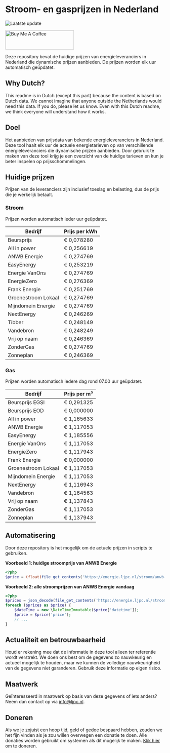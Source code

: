 # Stroom- en gasprijzen in Nederland

![Laatste update](https://img.shields.io/badge/laatste%20update-2024--05--11%2022%3A00%20CET-brightgreen)

<a href="https://www.buymeacoffee.com/Lars-" target="_blank"><img src="https://cdn.buymeacoffee.com/buttons/v2/default-orange.png" alt="Buy Me A Coffee" height="60" style="height: 60px !important;width: 217px !important;" ></a>

Deze repository bevat de huidige prijzen van energieleveranciers in Nederland die dynamische prijzen aanbieden. De prijzen worden elk uur automatisch geüpdatet.

## Why Dutch?

This readme is in Dutch (except this part) because the content is based on Dutch data. We cannot imagine that anyone outside the Netherlands would need this data. If you do, please let us know. Even with this Dutch readme, we think
everyone will understand how it works.

## Doel

Het aanbieden van prijsdata van bekende energieleveranciers in Nederland. Deze tool haalt elk uur de actuele energietarieven op van verschillende energieleveranciers die dynamische prijzen aanbieden. Door gebruik te maken van deze tool
krijg je een overzicht van de huidige tarieven en kun je beter inspelen op prijsschommelingen.

## Huidige prijzen

Prijzen van de leveranciers zijn inclusief toeslag en belasting, dus de prijs die je werkelijk betaalt.

### Stroom

Prijzen worden automatisch ieder uur geüpdatet.

 Bedrijf | Prijs per kWh 
---------|---------------
Beursprijs | € 0,078280
All in power | € 0,256619
ANWB Energie | € 0,274769
EasyEnergy | € 0,253219
Energie VanOns | € 0,274769
EnergieZero | € 0,276369
Frank Energie | € 0,251769
Groenestroom Lokaal | € 0,274769
Mijndomein Energie | € 0,274769
NextEnergy | € 0,246269
Tibber | € 0,248149
Vandebron | € 0,248249
Vrij op naam | € 0,246369
ZonderGas | € 0,274769
Zonneplan | € 0,246369


### Gas

Prijzen worden automatisch iedere dag rond 07.00 uur geüpdatet.

 Bedrijf | Prijs per m³ 
---------|--------------
Beursprijs EGSI | € 0,291325
Beursprijs EOD | € 0,000000
All in power | € 1,165633
ANWB Energie | € 1,117053
EasyEnergy | € 1,185556
Energie VanOns | € 1,117053
EnergieZero | € 1,117943
Frank Energie | € 0,000000
Groenestroom Lokaal | € 1,117053
Mijndomein Energie | € 1,117053
NextEnergy | € 1,116943
Vandebron | € 1,164563
Vrij op naam | € 1,137843
ZonderGas | € 1,117053
Zonneplan | € 1,137943


## Automatisering

Door deze repository is het mogelijk om de actuele prijzen in scripts te gebruiken.

**Voorbeeld 1: huidige stroomprijs van ANWB Energie**

```php
<?php
$price = (float)file_get_contents('https://energie.ljpc.nl/stroom/anwb-energie-nu.txt');

```

**Voorbeeld 2: alle stroomprijzen van ANWB Energie vandaag**

```php
<?php
$prices = json_decode(file_get_contents('https://energie.ljpc.nl/stroom/all-in-power-vandaag.json'),true);
foreach ($prices as $price) {
    $dateTime = new \DateTimeImmutable($price['datetime']);
    $price = $price['price'];
    // ...
}
```

## Actualiteit en betrouwbaarheid

Houd er rekening mee dat de informatie in deze tool alleen ter referentie wordt verstrekt. We doen ons best om de gegevens zo nauwkeurig en actueel mogelijk te houden, maar we kunnen de volledige nauwkeurigheid van de gegevens niet
garanderen. Gebruik deze informatie op eigen risico.

## Maatwerk

Geïnteresseerd in maatwerk op basis van deze gegevens of iets anders? Neem dan contact op
via [info@ljpc.nl](mailto:info@ljpc.nl?subject=Energie%20prijzen).

## Doneren

Als we je zojuist een hoop tijd, geld of gedoe bespaard hebben, zouden we het fijn vinden als je zou willen overwegen een
donatie te doen. Alle donaties worden gebruikt om systemen als dit mogelijk te
maken. [Klik hier](https://www.buymeacoffee.com/Lars-) om te doneren.
